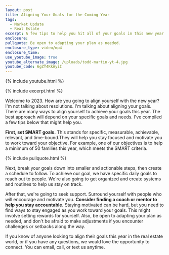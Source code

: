 ```yaml
---
layout: post
title: Aligning Your Goals for the Coming Year
tags:
  - Market Update
  - Real Estate
excerpt: A few tips to help you hit all of your goals in this new year.
enclosure:
pullquote: Be open to adapting your plan as needed.
enclosure_type: video/mp4
enclosure_time:
use_youtube_image: true
youtube_alternate_image: /uploads/todd-martin-yt-4.jpg
youtube_code: 6gZY4KkAyiI
---
```

{% include youtube.html %}

{% include excerpt.html %}

Welcome to 2023. How are you going to align yourself with the new year? I'm not talking about resolutions. I'm talking about aligning your goals. There are many ways to align yourself to achieve your goals this year. The best approach will depend on your specific goals and needs. I've compiled a few tips below that might help you.&nbsp;

**First, set SMART goals.** This stands for specific, measurable, achievable, relevant, and time-bound.They will help you stay focused and motivate you to work toward your objective. For example, one of our objectives is to help a minimum of 50 families this year, which meets the SMART criteria.&nbsp;

{% include pullquote.html %}

Next, break your goals down into smaller and actionable steps, then create a schedule to follow. To achieve our goal, we have specific daily goals to reach out to people. We're also going to get organized and create systems and routines to help us stay on track.&nbsp;

After that, we're going to seek support. Surround yourself with people who will encourage and motivate you. **Consider finding a coach or mentor to help you stay accountable.** Staying motivated can be hard, but you need to find ways to stay engaged as you work toward your goals. This might involve setting rewards for yourself. Also, be open to adapting your plan as needed, and don't be afraid to make adjustments if you encounter challenges or setbacks along the way.&nbsp;

If you know of anyone looking to align their goals this year in the real estate world, or if you have any questions, we would love the opportunity to connect. You can email, call, or text us anytime.